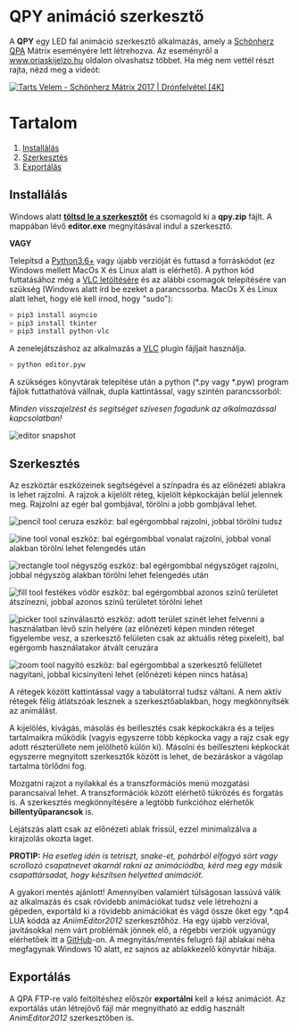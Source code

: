 # QPY animáció szerkesztő
A **QPY** egy LED fal animáció szerkesztő alkalmazás, amely a [Schönherz QPA](https://hu.wikipedia.org/wiki/Sch%C3%B6nherz_Qpa) Mátrix eseményére lett létrehozva. Az eseményről a www.oriaskijelzo.hu oldalon olvashatsz többet. Ha még nem vettél részt rajta, nézd meg a videót:

[![Tarts Velem - Schönherz Mátrix 2017 | Drónfelvétel [4K]](http://img.youtube.com/vi/1sqLbh-WmbM/maxresdefault.jpg)](https://www.youtube.com/watch?v=1sqLbh-WmbM "Tarts Velem - Schönherz Mátrix 2017 | Drónfelvétel [4K]")

# Tartalom

1. [Installálás](#installálás)
2. [Szerkesztés](#szerkesztés)
3. [Exportálás](#exportálás)
	
## Installálás

Windows alatt **[töltsd le a szerkesztőt](https://github.com/sedthh/schonherz-matrix/raw/master/qpy.zip)** és csomagold ki a **qpy.zip** fájlt. A mappában lévő **editor.exe** megnyitásával indul a szerkesztő.

**VAGY** 

Telepítsd a [Python3.6+](https://www.python.org/downloads/) vagy újabb verzióját és futtasd a forráskódot (ez Windows mellett MacOs X és Linux alatt is elérhető). A python kód futtatásához még a [VLC letöltésére](https://www.videolan.org/vlc/index.html) és az alábbi csomagok telepítésére van szükség (Windows alatt írd be ezeket a parancssorba. MacOs X és Linux alatt lehet, hogy elé kell írnod, hogy "sudo"):

```python
> pip3 install asyncio
> pip3 install tkinter
> pip3 install python-vlc
```
A zenelejátszáshoz az alkalmazás a [VLC](https://www.videolan.org/vlc/index.html) plugin fájljait használja.

```python
> python editor.pyw
```
A szükséges könyvtárak telepítése után a python (\*.py vagy \*.pyw) program fájlok futtathatóvá vállnak, dupla kattintással, vagy szintén parancssorból:

*Minden visszajelzést és segítséget szívesen fogadunk az alkalmazással kapcsolatban!*

![editor snapshot](images/editor.png)

## Szerkesztés
Az eszköztár eszközeinek segítségével a színpadra és az előnézeti ablakra is lehet rajzolni. A rajzok a kijelölt réteg, kijelölt képkockáján belül jelennek meg. Rajzolni az egér bal gombjával, törölni a jobb gombjával lehet. 

![pencil tool](images/pencil.png) ceruza eszköz: bal egérgombbal rajzolni, jobbal törölni tudsz

![line tool](images/line.png) vonal eszköz: bal egérgombbal vonalat rajzolni, jobbal vonal alakban törölni lehet felengedés után

![rectangle tool](images/rectangle.png) négyszög eszköz: bal egérgombbal négyszöget rajzolni, jobbal négyszög alakban törölni lehet felengedés után

![fill tool](images/fill.png) festékes vödör eszköz: bal egérgombbal azonos színű területet átszínezni, jobbal azonos színű területet törölni lehet

![picker tool](images/picker.png) színválasztó eszköz: adott terület színét lehet felvenni a használatban lévő szín helyére (az előnézeti képen minden réteget figyelembe vesz, a szerkesztő felületen csak az aktuális réteg pixeleit), bal egérgomb használatakor átvált ceruzára

![zoom tool](images/zoom.png) nagyító eszköz: bal egérgombbal a szerkesztő felülletet nagyítani, jobbal kicsinyíteni lehet (előnézeti képen nincs hatása)

A rétegek között kattintással vagy a tabulátorral tudsz váltani. A nem aktív rétegek félig átlátszóak lesznek a szerkesztőablakban, hogy megkönnyítsék az animálást. 

A kijelölés, kivágás, másolás és beillesztés csak képkockákra és a teljes tartalmaikra működik (vagyis egyszerre több képkocka vagy a rajz csak egy adott részterüllete nem jelölhető külön ki). Másolni és beilleszteni képkockát egyszerre megnyitott szerkesztők között is lehet, de bezáráskor a vágólap tartalma törlődni fog. 

Mozgatni rajzot a nyilakkal és a transzformációs menü mozgatási parancsaival lehet. A transzformációk között elérhető tükrözés és forgatás is. A szerkesztés megkönnyítésére a legtöbb funkcióhoz elérhetők **billentyűparancsok** is. 

Lejátszás alatt csak az előnézeti ablak frissül, ezzel minimalizálva a kirajzolás okozta laget.

**PROTIP:** *Ha esetleg idén is tetriszt, snake-et, pohárból elfogyó sört vagy scrollozó csapatnevet akarnál rakni az animációdba, kérd meg egy másik csapattársadat, hogy készítsen helyetted animációt.*

A gyakori mentés ajánlott! Amennyiben valamiért túlságosan lassúvá válik az alkalmazás és csak rövidebb animációkat tudsz vele létrehozni a gépeden, exportáld ki a rövidebb animációkat és vágd össze őket egy \*.qp4 LUA kóddá az *AniimEditor2012* szerkesztőhöz. Ha egy újabb verzióval, javításokkal nem várt problémák jönnek elő, a régebbi verziók ugyanúgy elérhetőek itt a [GitHub](https://github.com/sedthh/schonherz-matrix/releases)-on. A megnyitás/mentés felugró fájl ablakai néha megfagynak Windows 10 alatt, ez sajnos az ablakkezelő könyvtár hibája.

## Exportálás
A QPA FTP-re való feltöltéshez először **exportálni** kell a kész animációt. Az exportálás után létrejövő fájl már megnyitható az eddig használt *AnimEditor2012* szerkesztőben is. 
